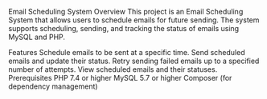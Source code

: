 Email Scheduling System
Overview
This project is an Email Scheduling System that allows users to schedule emails for future sending. The system supports scheduling, sending, and tracking the status of emails using MySQL and PHP.

Features
Schedule emails to be sent at a specific time.
Send scheduled emails and update their status.
Retry sending failed emails up to a specified number of attempts.
View scheduled emails and their statuses.
Prerequisites
PHP 7.4 or higher
MySQL 5.7 or higher
Composer (for dependency management)
